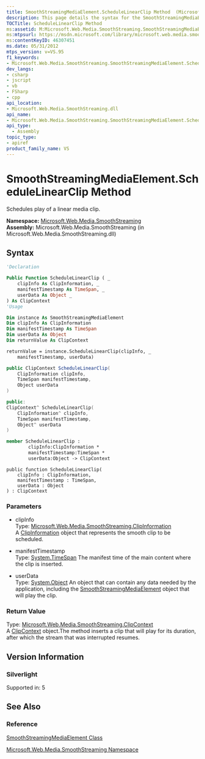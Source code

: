```yaml
---
title: SmoothStreamingMediaElement.ScheduleLinearClip Method  (Microsoft.Web.Media.SmoothStreaming)
description: This page details the syntax for the SmoothStreamingMediaElement.ScheduleLinearClip method Schedules play of a linear media clip.
TOCTitle: ScheduleLinearClip Method
ms:assetid: M:Microsoft.Web.Media.SmoothStreaming.SmoothStreamingMediaElement.ScheduleLinearClip(Microsoft.Web.Media.SmoothStreaming.ClipInformation,System.TimeSpan,System.Object)
ms:mtpsurl: https://msdn.microsoft.com/library/microsoft.web.media.smoothstreaming.smoothstreamingmediaelement.schedulelinearclip(v=VS.95)
ms:contentKeyID: 46307451
ms.date: 05/31/2012
mtps_version: v=VS.95
f1_keywords:
- Microsoft.Web.Media.SmoothStreaming.SmoothStreamingMediaElement.ScheduleLinearClip
dev_langs:
- csharp
- jscript
- vb
- FSharp
- cpp
api_location:
- Microsoft.Web.Media.SmoothStreaming.dll
api_name:
- Microsoft.Web.Media.SmoothStreaming.SmoothStreamingMediaElement.ScheduleLinearClip
api_type:
  - Assembly
topic_type:
- apiref
product_family_name: VS
---
```


# SmoothStreamingMediaElement.ScheduleLinearClip Method

Schedules play of a linear media clip.

**Namespace:**  [Microsoft.Web.Media.SmoothStreaming](microsoft-web-media-smoothstreaming-namespace_1.md)  
**Assembly:**  Microsoft.Web.Media.SmoothStreaming (in Microsoft.Web.Media.SmoothStreaming.dll)

## Syntax

```vb
'Declaration

Public Function ScheduleLinearClip ( _
    clipInfo As ClipInformation, _
    manifestTimestamp As TimeSpan, _
    userData As Object _
) As ClipContext
'Usage

Dim instance As SmoothStreamingMediaElement
Dim clipInfo As ClipInformation
Dim manifestTimestamp As TimeSpan
Dim userData As Object
Dim returnValue As ClipContext

returnValue = instance.ScheduleLinearClip(clipInfo, _
    manifestTimestamp, userData)
```

```csharp
public ClipContext ScheduleLinearClip(
    ClipInformation clipInfo,
    TimeSpan manifestTimestamp,
    Object userData
)
```

```cpp
public:
ClipContext^ ScheduleLinearClip(
    ClipInformation^ clipInfo, 
    TimeSpan manifestTimestamp, 
    Object^ userData
)
```

``` fsharp
member ScheduleLinearClip : 
        clipInfo:ClipInformation * 
        manifestTimestamp:TimeSpan * 
        userData:Object -> ClipContext 
```

```jscript
public function ScheduleLinearClip(
    clipInfo : ClipInformation, 
    manifestTimestamp : TimeSpan, 
    userData : Object
) : ClipContext
```

### Parameters

  - clipInfo  
    Type: [Microsoft.Web.Media.SmoothStreaming.ClipInformation](clipinformation-class-microsoft-web-media-smoothstreaming_1.md)  
    A [ClipInformation](clipinformation-class-microsoft-web-media-smoothstreaming_1.md) object that represents the smooth clip to be scheduled.

<!-- end list -->

  - manifestTimestamp  
    Type: [System.TimeSpan](https://msdn.microsoft.com/library/269ew577\(v=vs.95\))  
    The manifest time of the main content where the clip is inserted.

<!-- end list -->

  - userData  
    Type: [System.Object](https://msdn.microsoft.com/library/e5kfa45b\(v=vs.95\))  
    An object that can contain any data needed by the application, including the [SmoothStreamingMediaElement](smoothstreamingmediaelement-class-microsoft-web-media-smoothstreaming_1.md) object that will play the clip.

### Return Value

Type: [Microsoft.Web.Media.SmoothStreaming.ClipContext](clipcontext-class-microsoft-web-media-smoothstreaming_1.md)  
A [ClipContext](clipcontext-class-microsoft-web-media-smoothstreaming_1.md) object.The method inserts a clip that will play for its duration, after which the stream that was interrupted resumes.

## Version Information

### Silverlight

Supported in: 5  

## See Also

### Reference

[SmoothStreamingMediaElement Class](smoothstreamingmediaelement-class-microsoft-web-media-smoothstreaming_1.md)

[Microsoft.Web.Media.SmoothStreaming Namespace](microsoft-web-media-smoothstreaming-namespace_1.md)
